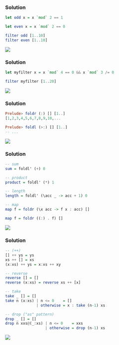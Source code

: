### Solution
```haskell
let odd x = x `mod` 2 == 1

let even x = x `mod` 2 == 0

filter odd [1..10]
filter even [1..10]
```

![](http://obeythekitty.com/wp-content/uploads/2015/01/lolcat_airplane.jpg)

### Solution
```haskell
let myfilter x = x `mod` 4 == 0 && x `mod` 3 /= 0

filter myfilter [1..20]
```

![](http://dothash.buzz/wp-content/uploads/2015/06/lolcat-4.jpg)

### Solution
```haskell
Prelude> foldr (:) [] [1..]
[1,2,3,4,5,6,7,8,9,10,...

Prelude> foldl (>:) [] [1..]
-- ...
```

![](http://images.andrej3000.com/upload/2012/07/20/20120720140325-0002cca8.png)

### Solution
```haskell
-- sum
sum = foldl' (+) 0

-- product
product = foldl' (*) 1

-- length
length = foldl' (\acc _ -> acc + 1) 0

-- map
map f = foldr (\x acc -> f x : acc) []

map f = foldr ((:) . f) []
```

![](http://new1.fjcdn.com/pictures/Lolcats_b0a5ec_147272.jpg)

### Solution
```haskell
-- (++)
[] ++ ys = ys
xs ++ [] = xs
(x:xs) ++ ys = x:xs ++ xy

-- reverse
reverse [] = []
reverse (x:xs) = reverse xs ++ [x]

-- take
take _ [] = []
take n (x:xs) | n <= 0    = []
              | otherwise = x : take (n-1) xs

-- drop ("as" pattern)
drop _ [] = []
drop n xxs@(_:xs) | n <= 0    = xxs
                  | otherwise = drop (n-1) xs
```

![](https://c1.staticflickr.com/9/8217/8361000871_53de696e2d.jpg)

